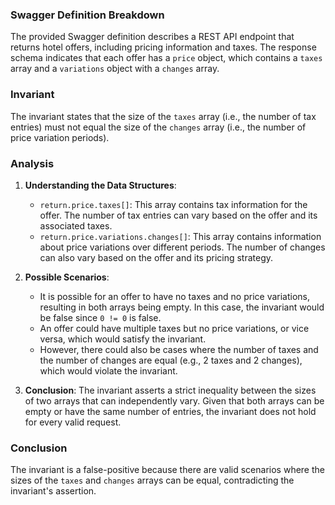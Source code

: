 ### Swagger Definition Breakdown
The provided Swagger definition describes a REST API endpoint that returns hotel offers, including pricing information and taxes. The response schema indicates that each offer has a `price` object, which contains a `taxes` array and a `variations` object with a `changes` array. 

### Invariant
The invariant states that the size of the `taxes` array (i.e., the number of tax entries) must not equal the size of the `changes` array (i.e., the number of price variation periods). 

### Analysis
1. **Understanding the Data Structures**: 
   - `return.price.taxes[]`: This array contains tax information for the offer. The number of tax entries can vary based on the offer and its associated taxes.
   - `return.price.variations.changes[]`: This array contains information about price variations over different periods. The number of changes can also vary based on the offer and its pricing strategy.

2. **Possible Scenarios**: 
   - It is possible for an offer to have no taxes and no price variations, resulting in both arrays being empty. In this case, the invariant would be false since `0 != 0` is false.
   - An offer could have multiple taxes but no price variations, or vice versa, which would satisfy the invariant.
   - However, there could also be cases where the number of taxes and the number of changes are equal (e.g., 2 taxes and 2 changes), which would violate the invariant.

3. **Conclusion**: The invariant asserts a strict inequality between the sizes of two arrays that can independently vary. Given that both arrays can be empty or have the same number of entries, the invariant does not hold for every valid request. 

### Conclusion
The invariant is a false-positive because there are valid scenarios where the sizes of the `taxes` and `changes` arrays can be equal, contradicting the invariant's assertion.

